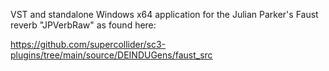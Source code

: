 VST and standalone Windows x64 application for the Julian Parker's Faust reverb "JPVerbRaw" as found here:

https://github.com/supercollider/sc3-plugins/tree/main/source/DEINDUGens/faust_src
